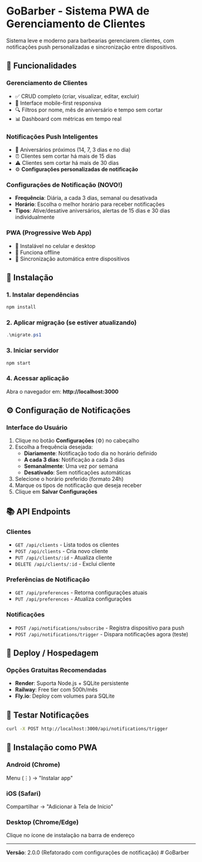 # GoBarber - Sistema PWA de Gerenciamento de Clientes

Sistema leve e moderno para barbearias gerenciarem clientes, com notificações push personalizadas e sincronização entre dispositivos.

## 🚀 Funcionalidades

### Gerenciamento de Clientes

- ✅ CRUD completo (criar, visualizar, editar, excluir)
- 📱 Interface mobile-first responsiva
- 🔍 Filtros por nome, mês de aniversário e tempo sem cortar
- 📊 Dashboard com métricas em tempo real

### Notificações Push Inteligentes

- 🎂 Aniversários próximos (14, 7, 3 dias e no dia)
- ⏰ Clientes sem cortar há mais de 15 dias
- ⚠️ Clientes sem cortar há mais de 30 dias
- ⚙️ **Configurações personalizadas de notificação**

### Configurações de Notificação (NOVO!)

- **Frequência**: Diária, a cada 3 dias, semanal ou desativada
- **Horário**: Escolha o melhor horário para receber notificações
- **Tipos**: Ative/desative aniversários, alertas de 15 dias e 30 dias individualmente

### PWA (Progressive Web App)

- 📲 Instalável no celular e desktop
- 🔌 Funciona offline
- 🔄 Sincronização automática entre dispositivos

## 🔧 Instalação

### 1. Instalar dependências

```bash
npm install
```

### 2. Aplicar migração (se estiver atualizando)

```powershell
.\migrate.ps1
```

### 3. Iniciar servidor

```bash
npm start
```

### 4. Acessar aplicação

Abra o navegador em: **http://localhost:3000**

## ⚙️ Configuração de Notificações

### Interface do Usuário

1. Clique no botão **Configurações** (⚙️) no cabeçalho
2. Escolha a frequência desejada:
   - **Diariamente**: Notificação todo dia no horário definido
   - **A cada 3 dias**: Notificação a cada 3 dias
   - **Semanalmente**: Uma vez por semana
   - **Desativado**: Sem notificações automáticas
3. Selecione o horário preferido (formato 24h)
4. Marque os tipos de notificação que deseja receber
5. Clique em **Salvar Configurações**

## 📚 API Endpoints

### Clientes

- `GET /api/clients` - Lista todos os clientes
- `POST /api/clients` - Cria novo cliente
- `PUT /api/clients/:id` - Atualiza cliente
- `DELETE /api/clients/:id` - Exclui cliente

### Preferências de Notificação

- `GET /api/preferences` - Retorna configurações atuais
- `PUT /api/preferences` - Atualiza configurações

### Notificações

- `POST /api/notifications/subscribe` - Registra dispositivo para push
- `POST /api/notifications/trigger` - Dispara notificações agora (teste)

## 🚢 Deploy / Hospedagem

### Opções Gratuitas Recomendadas

- **Render**: Suporta Node.js + SQLite persistente
- **Railway**: Free tier com 500h/mês
- **Fly.io**: Deploy com volumes para SQLite

## 🧪 Testar Notificações

```bash
curl -X POST http://localhost:3000/api/notifications/trigger
```

## 📱 Instalação como PWA

### Android (Chrome)

Menu (⋮) → "Instalar app"

### iOS (Safari)

Compartilhar → "Adicionar à Tela de Início"

### Desktop (Chrome/Edge)

Clique no ícone de instalação na barra de endereço

---

**Versão**: 2.0.0 (Refatorado com configurações de notificação)
#   G o B a r b e r 
 
 
